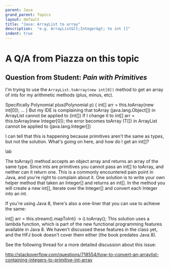 ```yaml
---
parent: Java
grand_parent: Topics
layout: default
title: "Java: ArrayList to array"
description:  "e.g. ArrayList&lt;Integer&gt; to int []"
indent: true
---
```


# A Q/A from Piazza on this topic

## Question from Student: *Pain with Primitives*

I'm trying to use the `ArrayList.toArray(new int[0])` method to get an array of ints for my arithmetic methods (plus, minus, etc).
 
Specifically
Polynomial plus(Polynomial p) {
	int[] arr = this.toArray(new int[0]);
...
}
But my IDE is complaining that 
toArray (java.lang.Object[]) in ArrayList cannot be applied 
to 	(int[])
If I change it to
int[] arr = this.toArray(new Integer[0]);
the error becomes 
toArray (T[]) 			in ArrayList cannot be applied 
to 	(java.lang.Integer[])
 
I can tell that this is happening because primitives aren't the same as types, but not the solution. What's going on here, and how do I get an int[]?

lab

The toArray() method accepts an object array and returns an array of the same type. Since ints are primitives you cannot pass an int[] to toArray, and neither can it return one. This is a commonly encountered pain point in Java, and you're right to complain about it. One solution is to write your own helper method that taken an Integer[] and returns an int[]. In the method you will create a new int[], iterate over the Integer[] and convert each Integer into an int.
 
If you're using Java 8, there's also a one-liner that you can use to achieve the same:
 
int[] arr = this.stream().mapToInt(i -> i).toArray();
This solution uses a lambda function, which is part of the new functional programming features available in Java 8. We haven't discussed these features in the class yet, and the HFJ book doesn't cover them either (the book predates Java 8). 
 
See the following thread for a more detailed discussion about this issue:
 
http://stackoverflow.com/questions/718554/how-to-convert-an-arraylist-containing-integers-to-primitive-int-array
